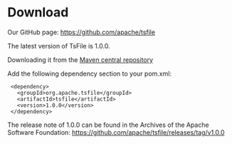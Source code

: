 # Download
Our GitHub page: https://github.com/apache/tsfile

The latest version of TsFile is 1.0.0.

Downloading it from the [Maven central repository](https://search.maven.org/search?q=g:org.apache.tsfile)

Add the following dependency section to your pom.xml:

```
 <dependency>
   <groupId>org.apache.tsfile</groupId>
   <artifactId>tsfile</artifactId>
   <version>1.0.0</version>
 </dependency>
```

The release note of 1.0.0 can be found in the Archives of the Apache Software Foundation: https://github.com/apache/tsfile/releases/tag/v1.0.0